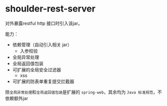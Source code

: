 # shoulder-rest-server

对外暴露restful http 接口时引入该jar。

能力：
- 依赖管理（自动引入相关 jar）
    - 入参校验
- 全局异常处理
- 全局返回值包装
- 可扩展的全局安全过滤器
    - xss
- 可扩展的防表单重复提交拦截器

除`全局异常处理`和`全局返回值包装`是扩展的 `spring-web`，其余均为 `Java 标准规范`，不依赖额外jar
